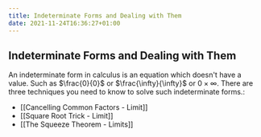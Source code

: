 ```yaml
---
title: Indeterminate Forms and Dealing with Them
date: 2021-11-24T16:36:27+01:00
---
```

## Indeterminate Forms and Dealing with Them
An indeterminate form in calculus is an equation which doesn't have a value. Such as $\frac{0}{0}$ or $\frac{\infty}{\infty}$ or $0 \times \infty$. There are three techniques you need to know to solve such indeterminate forms.:
* [[Cancelling Common Factors - Limit]]
* [[Square Root Trick - Limit]]
* [[The Squeeze Theorem - Limits]]